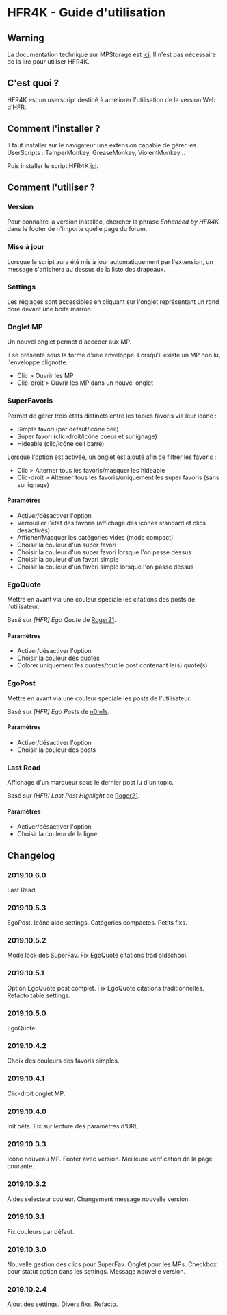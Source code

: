 # HFR4K - Guide d'utilisation

## Warning

La documentation technique sur MPStorage est [ici](./mpstorage). Il n'est pas nécessaire de la lire pour utiliser HFR4K.

## C'est quoi ?

HFR4K est un userscript destiné à améliorer l'utilisation de la version Web d'HFR.

## Comment l'installer ?

Il faut installer sur le navigateur une extension capable de gérer les UserScripts : TamperMonkey, GreaseMonkey, ViolentMonkey...

Puis installer le script HFR4K [ici](https://github.com/Wiripse/HFRGMTools/raw/master/SuperFavs.user.js).

## Comment l'utiliser ?

### Version

Pour connaître la version installée, chercher la phrase _Enhanced by HFR4K_ dans le footer de n'importe quelle page du forum.

### Mise à jour

Lorsque le script aura été mis à jour automatiquement par l'extension, un message s'affichera au dessus de la liste des drapeaux.

### Settings

Les réglages sont accessibles en cliquant sur l'onglet représentant un rond doré devant une boîte marron.

### Onglet MP

Un nouvel onglet permet d'accéder aux MP. 

Il se présente sous la forme d'une enveloppe. Lorsqu'il existe un MP non lu, l'enveloppe clignotte.

* Clic > Ouvrir les MP
* Clic-droit > Ouvrir les MP dans un nouvel onglet

### SuperFavoris

Permet de gérer trois états distincts entre les topics favoris via leur icône :

* Simple favori (par défaut/icône oeil)
* Super favori (clic-droit/icône coeur et surlignage)
* Hideable (clic/icône oeil barré)

Lorsque l'option est activée, un onglet est ajouté afin de filtrer les favoris :

* Clic > Alterner tous les favoris/masquer les hideable
* Clic-droit > Alterner tous les favoris/uniquement les super favoris (sans surlignage)

#### Paramètres

* Activer/désactiver l'option
* Verrouiller l'état des favoris (affichage des icônes standard et clics désactivés)
* Afficher/Masquer les catégories vides (mode compact)
* Choisir la couleur d'un super favori
* Choisir la couleur d'un super favori lorsque l'on passe dessus
* Choisir la couleur d'un favori simple
* Choisir la couleur d'un favori simple lorsque l'on passe dessus

### EgoQuote

Mettre en avant via une couleur spéciale les citations des posts de l'utilisateur. 

Basé sur _[HFR] Ego Quote_ de [Roger21](http://roger21.free.fr/hfr/).

#### Paramètres

* Activer/désactiver l'option
* Choisir la couleur des quotes
* Colorer uniquement les quotes/tout le post contenant le(s) quote(s)

### EgoPost

Mettre en avant via une couleur spéciale les posts de l'utilisateur. 

Basé sur _[HFR] Ego Posts_ de [n0m1s](https://github.com/TheMrNomis/HFR-scripts/).

#### Paramètres

* Activer/désactiver l'option
* Choisir la couleur des posts

### Last Read

Affichage d'un marqueur sous le dernier post lu d'un topic.

Basé sur _[HFR] Last Post Highlight_ de [Roger21](http://roger21.free.fr/hfr/).

#### Paramètres

* Activer/désactiver l'option
* Choisir la couleur de la ligne

## Changelog

### 2019.10.6.0

Last Read.

### 2019.10.5.3

EgoPost. Icône aide settings. Catégories compactes. Petits fixs.

### 2019.10.5.2

Mode lock des SuperFav. Fix EgoQuote citations trad oldschool.

### 2019.10.5.1

Option EgoQuote post complet. Fix EgoQuote citations traditionnelles. Refacto table settings.

### 2019.10.5.0

EgoQuote.

### 2019.10.4.2

Choix des couleurs des favoris simples.

### 2019.10.4.1

Clic-droit onglet MP.

### 2019.10.4.0

Init bêta. Fix sur lecture des paramètres d'URL.

### 2019.10.3.3

Icône nouveau MP. Footer avec version. Meilleure vérification de la page courante.

### 2019.10.3.2

Aides selecteur couleur. Changement message nouvelle version.

### 2019.10.3.1

Fix couleurs par défaut.

### 2019.10.3.0

Nouvelle gestion des clics pour SuperFav. Onglet pour les MPs. Checkbox pour statut option dans les settings. Message nouvelle version.

### 2019.10.2.4

Ajout des settings. Divers fixs. Refacto.